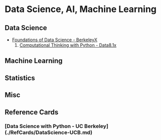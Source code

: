 # Data Science, AI, Machine Learning

## Data Science

+ [Foundations of Data Science - BerkeleyX](./DSFund-BerkeleyX/README.md)
    1. [Computational Thinking with Python - Data8.1x](./DSFund-BerkeleyX/1-CompThinkWPython/README.md)

## Machine Learning

## Statistics

## Misc

## Reference Cards

### [Data Science with Python - UC Berkeley] (./RefCards/DataScience-UCB.md)

 
